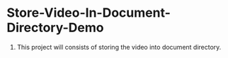 # Store-Video-In-Document-Directory-Demo

1) This project will consists of storing the video into document directory.
